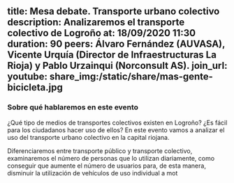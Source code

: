 title: Mesa debate. Transporte urbano colectivo
description: Analizaremos el transporte colectivo de Logroño
at: 18/09/2020 11:30
duration: 90
peers: Álvaro Fernández (AUVASA), Vicente Urquía (Director de Infraestructuras La Rioja) y Pablo Urzainqui (Norconsult AS).
join_url:
youtube:
share_img:/static/share/mas-gente-bicicleta.jpg
----
### Sobre qué hablaremos en este evento

¿Qué tipo de medios de transportes colectivos existen en Logroño? ¿Es fácil para los ciudadanos hacer uso de ellos? En este evento vamos a analizar el uso del transporte urbano colectivo en la capital riojana.

Diferenciaremos entre transporte público y transporte colectivo, examinaremos el número de personas que lo utilizan diariamente, como conseguir que aumente el número de usuarios para, de esta manera, disminuir la utilización de vehículos de uso individual a mot
